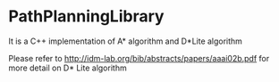 # PathPlanningLibrary
It is a C++ implementation of A* algorithm and D*Lite algorithm

Please refer to http://idm-lab.org/bib/abstracts/papers/aaai02b.pdf for more detail on D* Lite algorithm
